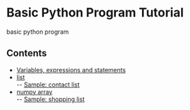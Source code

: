 # Basic Python Program Tutorial
basic python program

## Contents  
- [Variables, expressions and statements](https://github.com/mrolarik/basic-image-processing/blob/master/preparing-linux-system%20-01.ipynb)  
- [list](https://github.com/mrolarik/basic-python/blob/master/list.ipynb)  
  -- [Sample: contact list]()
- [numpy array](https://github.com/mrolarik/basic-python/blob/master/numpy-array.ipynb)  
  -- [Sample: shopping list](https://github.com/mrolarik/basic-python/blob/master/shopping_list.py)
